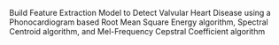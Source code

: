 Build Feature Extraction Model to Detect Valvular Heart Disease using a Phonocardiogram based Root Mean Square Energy algorithm, Spectral Centroid algorithm, and Mel-Frequency Cepstral Coefficient algorithm
